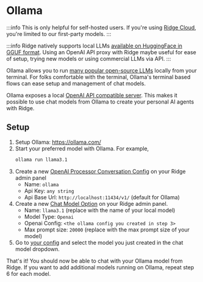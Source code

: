 # Ollama
:::info
This is only helpful for self-hosted users. If you're using [Ridge Cloud](https://app.ridge.dev), you're limited to our first-party models.
:::

:::info
Ridge natively supports local LLMs [available on HuggingFace in GGUF format](https://huggingface.co/models?library=gguf). Using an OpenAI API proxy with Ridge maybe useful for ease of setup, trying new models or using commercial LLMs via API.
:::

Ollama allows you to run [many popular open-source LLMs](https://ollama.com/library) locally from your terminal.
For folks comfortable with the terminal, Ollama's terminal based flows can ease setup and management of chat models.

Ollama exposes a local [OpenAI API compatible server](https://github.com/ollama/ollama/blob/main/docs/openai.md#models). This makes it possible to use chat models from Ollama to create your personal AI agents with Ridge.

## Setup

1. Setup Ollama: https://ollama.com/
2. Start your preferred model with Ollama. For example,
    ```bash
    ollama run llama3.1
    ```
3. Create a new [OpenAI Processor Conversation Config](http://localhost:42110/server/admin/database/openaiprocessorconversationconfig/add) on your Ridge admin panel
   - Name: `ollama`
   - Api Key: `any string`
   - Api Base Url: `http://localhost:11434/v1/` (default for Ollama)
4. Create a new [Chat Model Option](http://localhost:42110/server/admin/database/chatmodeloptions/add) on your Ridge admin panel.
   - Name: `llama3.1` (replace with the name of your local model)
   - Model Type: `Openai`
   - Openai Config: `<the ollama config you created in step 3>`
   - Max prompt size: `20000` (replace with the max prompt size of your model)
5. Go to [your config](http://localhost:42110/settings) and select the model you just created in the chat model dropdown.

That's it! You should now be able to chat with your Ollama model from Ridge. If you want to add additional models running on Ollama, repeat step 6 for each model.
